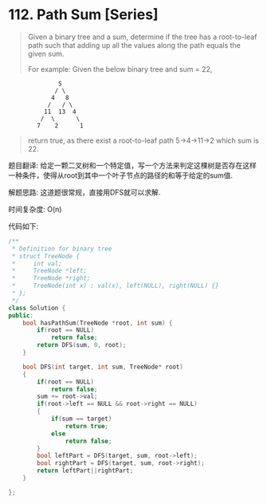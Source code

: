 # 112. Path Sum \[Series\]

> Given a binary tree and a sum, determine if the tree has a root-to-leaf path such that adding up all the values along the path equals the given sum.
>
> For example: Given the below binary tree and sum = 22,

```text
              5
             / \
            4   8
           /   / \
          11  13  4
         /  \      \
        7    2      1
```

> return true, as there exist a root-to-leaf path 5-&gt;4-&gt;11-&gt;2 which sum is 22.

题目翻译: 给定一颗二叉树和一个特定值，写一个方法来判定这棵树是否存在这样一种条件，使得从root到其中一个叶子节点的路径的和等于给定的sum值.

解题思路: 这道题很常规，直接用DFS就可以求解.

时间复杂度: O\(n\)

代码如下:

```cpp
/**
 * Definition for binary tree
 * struct TreeNode {
 *     int val;
 *     TreeNode *left;
 *     TreeNode *right;
 *     TreeNode(int x) : val(x), left(NULL), right(NULL) {}
 * };
 */
class Solution {
public:
    bool hasPathSum(TreeNode *root, int sum) {
        if(root == NULL)
            return false;
        return DFS(sum, 0, root);
    }

    bool DFS(int target, int sum, TreeNode* root)
    {
        if(root == NULL)
            return false;
        sum += root->val;
        if(root->left == NULL && root->right == NULL)
        {
            if(sum == target)
                return true;
            else
                return false;
        }
        bool leftPart = DFS(target, sum, root->left);
        bool rightPart = DFS(target, sum, root->right);
        return leftPart||rightPart;
    }

};
```

